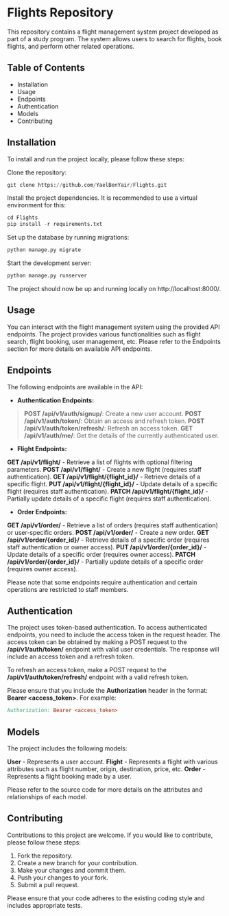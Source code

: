 # Flights Repository
This repository contains a flight management system project developed as part of a study program. The system allows users to search for flights, book flights, and perform other related operations.

## Table of Contents
- Installation
- Usage
- Endpoints
- Authentication
- Models
- Contributing


## Installation
To install and run the project locally, please follow these steps:

Clone the repository:
```python
git clone https://github.com/YaelBenYair/Flights.git
```

Install the project dependencies. It is recommended to use a virtual environment for this:
```python
cd Flights
pip install -r requirements.txt
```

Set up the database by running migrations:
```python
python manage.py migrate
```

Start the development server:
```python
python manage.py runserver
```

The project should now be up and running locally on http://localhost:8000/.

## Usage
You can interact with the flight management system using the provided API endpoints. The project provides various functionalities such as flight search, flight booking, user management, etc. Please refer to the Endpoints section for more details on available API endpoints.

## Endpoints
The following endpoints are available in the API:

- **Authentication Endpoints:**

> **POST /api/v1/auth/signup/**: Create a new user account.
> **POST /api/v1/auth/token/**: Obtain an access and refresh token.
> **POST /api/v1/auth/token/refresh/**: Refresh an access token.
> **GET /api/v1/auth/me/**: Get the details of the currently authenticated user.

- **Flight Endpoints:**

**GET /api/v1/flight/** - Retrieve a list of flights with optional filtering parameters.
**POST /api/v1/flight/** - Create a new flight (requires staff authentication).
**GET /api/v1/flight/{flight_id}/** - Retrieve details of a specific flight.
**PUT /api/v1/flight/{flight_id}/** - Update details of a specific flight (requires staff authentication).
**PATCH /api/v1/flight/{flight_id}/** - Partially update details of a specific flight (requires staff authentication).

- **Order Endpoints:**

**GET /api/v1/order/** - Retrieve a list of orders (requires staff authentication) or user-specific orders.
**POST /api/v1/order/** - Create a new order.
**GET /api/v1/order/{order_id}/** - Retrieve details of a specific order (requires staff authentication or owner access).
**PUT /api/v1/order/{order_id}/** - Update details of a specific order (requires owner access).
**PATCH /api/v1/order/{order_id}/** - Partially update details of a specific order (requires owner access).

Please note that some endpoints require authentication and certain operations are restricted to staff members.

## Authentication
The project uses token-based authentication. To access authenticated endpoints, you need to include the access token in the request header. The access token can be obtained by making a POST request to the **/api/v1/auth/token/** endpoint with valid user credentials. The response will include an access token and a refresh token.

To refresh an access token, make a POST request to the **/api/v1/auth/token/refresh/** endpoint with a valid refresh token.

Please ensure that you include the **Authorization** header in the format: **Bearer <access_token>**. For example:

```makefile
Authorization: Bearer <access_token>
```

## Models
The project includes the following models:

**User** - Represents a user account.
**Flight** - Represents a flight with various attributes such as flight number, origin, destination, price, etc.
**Order** - Represents a flight booking made by a user.

Please refer to the source code for more details on the attributes and relationships of each model.

## Contributing
Contributions to this project are welcome. If you would like to contribute, please follow these steps:

1. Fork the repository.
2. Create a new branch for your contribution.
3. Make your changes and commit them.
4. Push your changes to your fork.
5. Submit a pull request.

Please ensure that your code adheres to the existing coding style and includes appropriate tests.

